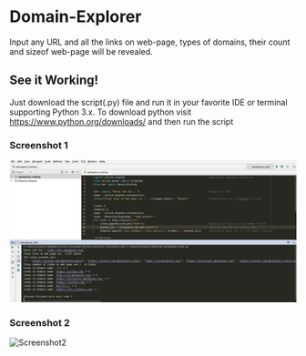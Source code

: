 # Domain-Explorer
Input any URL and all the links on web-page, types of domains, their count and sizeof web-page will be revealed.
## See it Working!
Just download the script(.py) file and run it in your favorite IDE or terminal supporting Python 3.x. To download python visit https://www.python.org/downloads/ and then run the script

### Screenshot 1
![Screenshot1](task_opengenus_1.jpg)

### Screenshot 2
![Screenshot2](task_opengenus_2.jpg)


